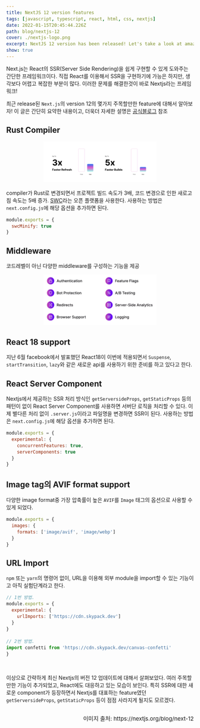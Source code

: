 ```yaml
---
title: NextJS 12 version features
tags: [javascript, typescript, react, html, css, nextjs]
date: 2022-01-15T20:45:44.226Z
path: blog/nextjs-12
cover: ./nextjs-logo.png
excerpt: NextJS 12 version has been released! Let's take a look at amazing features of them :)
show: true
---
```


Next.js는 React의 SSR(Server Side Rendering)을 쉽게 구현할 수 있게 도와주는 간단한 프레임워크이다.
직접 React를 이용해서 SSR을 구현하기에 가능은 하지만, 생각보다 어렵고 복잡한 부분이 많다. 이러한 문제를 해결한것이 바로 Nextjs라는 프레임워크!

최근 release된 `Next.js`의 version 12의 몇가지 주목할만한 feature에 대해서 알아보자!
이 글은 간단히 요약한 내용이고, 더욱더 자세한 설명은 [공식블로그](https://nextjs.org/blog/next-12) 참조

## Rust Compiler
<div style="width: 60%;margin-bottom: 15px; margin-left:auto; margin-right: auto;">
  <img src="./faster.png"/>
</div>

compiler가 Rust로 변경되면서 프로젝트 빌드 속도가 3배, 코드 변경으로 인한 새로고침 속도는 5배 증가. [SWC](https://swc.rs/)라는 오픈 플랫폼을 사용한다.
사용하는 방법은 `next.config.js`에 해당 옵션을 추가하면 된다.
```javascript
module.exports = {
  swcMinify: true
}
```

## Middleware
코드레벨이 아닌 다양한 middleware를 구성하는 기능을 제공
<div style="width: 60%;margin-bottom: 15px; margin-left:auto; margin-right: auto;">
  <img src="./middleware.png"/>
</div>

## React 18 support
지난 6월 facebook에서 발표했던 React18이 이번에 적용되면서 `Suspense`, `startTransition`, `lazy`와 같은 새로운 api를 사용하기 위한 준비를 하고 있다고 한다.

## React Server Component
Nextjs에서 제공하는 SSR 처리 방식인 `getServersideProps`, `getStaticProps` 등의 패턴이 없이 React Server Component를 사용하면 서버단 로직을 처리할 수 있다.
이제 별다른 처리 없이 `.server.js`이라고 파일명을 변경하면 SSR이 된다.
사용하는 방법은 `next.config.js`에 해당 옵션을 추가하면 된다.
```javascript
module.exports = {
  experimental: {
    concurrentFeatures: true,
    serverComponents: true
  }
}
```

## Image tag의 AVIF format support
다양한 image format중 가장 압축률이 높은 `AVIF`를 `Image` 태그의 옵션으로 사용할 수 있게 되었다.
```javascript
module.exports = {
  images: {
    formats: ['image/avif', 'image/webp']
  }
}
```

## URL Import
`npm` 또는 `yarn`의 명령어 없이, URL을 이용해 외부 module을 import할 수 있는 기능이고 아직 실험단계라고 한다.
```javascript
// 1번 방법.
module.exports = {
  experimental: {
    urlImports: ['https://cdn.skypack.dev']
  }
}

// 2번 방법.
import confetti from 'https://cdn.skypack.dev/canvas-confetti'
}
```

<br/>

이상으로 간략하게 최신 Nextjs의 버전 12 업데이트에 대해서 살펴보았다. 여러 주목할만한 기능이 추가되었고, React에도 대응하고 있는 모습이 보인다.
특히 SSR에 대한 새로운 component가 등장하면서 Nextjs를 대표하는 feature였던 `getServersideProps`, `getStaticProps` 등이 점점 사라지게 될지도 모르겠다.

<p style="font-size:15px; float: right">이미지 출처: https://nextjs.org/blog/next-12</p>
